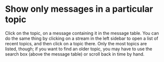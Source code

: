 # Show only messages in a particular topic

Click on the topic, on a message containing it in the message table. You can do
the same thing by clicking on a stream in the left sidebar to open a list of
recent topics, and then click on a topic there. Only the most topics are listed,
though; if you want to find an older topic, you may have to use the search box
(above the message table) or scroll back in time by hand.
